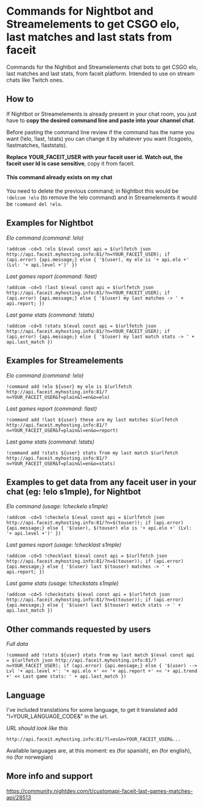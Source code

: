 # Commands for Nightbot and Streamelements to get CSGO elo, last matches and last stats from faceit 
Commands for the Nightbot and Streamelements chat bots to get CSGO elo, last matches and last stats, from faceit platform. Intended to use on stream chats like Twitch ones.


## How to

If Nightbot or Streamelements is already present in your chat room, you just have to **copy the desired command line and paste into your channel chat**.

Before pasting the command line review if the command has the name you want (!elo, !last, !stats) you can change it by whatever you want (!csgoelo, !lastmatches, !laststats).

**Replace YOUR_FACEIT_USER with your faceit user id. Watch out, the faceit user Id is case sensitive**, copy it from faceit.

#### This command already exists on my chat

You need to delete the previous command; in Nightbot this would be `!delcom !elo` (to remove the !elo command) and in Streamelements it would be `!command del !elo`.

## Examples for Nightbot

*Elo command (command: !elo)*

`!addcom -cd=5 !elo $(eval const api = $(urlfetch json http://api.faceit.myhosting.info:81/?n=YOUR_FACEIT_USER); if (api.error) {api.message;} else { '$(user), my elo is '+ api.elo +' (Lvl: '+ api.level +')' })`

*Last games report (command: !last)*

`!addcom -cd=5 !last $(eval const api = $(urlfetch json http://api.faceit.myhosting.info:81/?n=YOUR_FACEIT_USER); if (api.error) {api.message;} else { '$(user) my last matches -> ' + api.report; })`

*Last game stats (command: !stats)*

`!addcom -cd=5 !stats $(eval const api = $(urlfetch json http://api.faceit.myhosting.info:81/?n=YOUR_FACEIT_USER); if (api.error) {api.message;} else { '$(user) my last match stats -> ' + api.last_match })`

## Examples for Streamelements

*Elo command (command: !elo)*

`!command add !elo ${user} my elo is $(urlfetch http://api.faceit.myhosting.info:81/?n=YOUR_FACEIT_USER&f=plain&l=en&o=elo)`

*Last games report (command: !last)*

`!command add !last ${user} these are my last matches $(urlfetch http://api.faceit.myhosting.info:81/?n=YOUR_FACEIT_USER&f=plain&l=en&o=report)`

*Last game stats (command: !stats)*

`!command add !stats ${user} stats from my last match $(urlfetch http://api.faceit.myhosting.info:81/?n=YOUR_FACEIT_USER&f=plain&l=en&o=stats)`




## Examples to get data from any faceit user in your chat (eg: !elo s1mple), for Nightbot

*Elo command (usage: !checkelo s1mple)*

`!addcom -cd=5 !checkelo $(eval const api = $(urlfetch json http://api.faceit.myhosting.info:81/?n=$(touser)); if (api.error) {api.message;} else { '$(user), $(touser) elo is '+ api.elo +' (Lvl: '+ api.level +')' })`

*Last games report (usage: !checklast s1mple)*

`!addcom -cd=5 !checklast $(eval const api = $(urlfetch json http://api.faceit.myhosting.info:81/?n=$(touser)); if (api.error) {api.message;} else { '$(user) last $(touser) matches -> ' + api.report; })`

*Last game stats (usage: !checkstats s1mple)*

`!addcom -cd=5 !checkstats $(eval const api = $(urlfetch json http://api.faceit.myhosting.info:81/?n=$(touser)); if (api.error) {api.message;} else { '$(user) last $(touser) match stats -> ' + api.last_match })`


## Other commands requested by users

*Full data*

`!command add !stats ${user} stats from my last match $(eval const api = $(urlfetch json http://api.faceit.myhosting.info:81/?n=YOUR_FACEIT_USER); if (api.error) {api.message;} else { '$(user) --> Lvl '+ api.level +': '+ api.elo +' << '+ api.report +' << '+ api.trend +' << Last game stats: ' + api.last_match })`


## Language

I've included translations for some language, to get it translated add "l=YOUR_LANGUAGE_CODE&" in the url.

*URL should look like this*

`http://api.faceit.myhosting.info:81/?l=es&n=YOUR_FACEIT_USER&...`

Available languages are, at this moment: es (for spanish), en (for english), no (for norwegian)

## More info and support

https://community.nightdev.com/t/customapi-faceit-last-games-matches-api/28513

